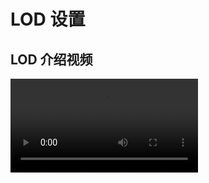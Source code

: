 # LOD 设置 

## LOD 介绍视频

<video controls src="https://arkimg.ark.online/02%E5%9C%BA%E6%99%AF%E7%AF%87%EF%BC%9A%E6%A8%A1%E5%9E%8BLOD%E4%BB%8B%E7%BB%8D.mp4" />



- **在编辑器中，您可在场景中放置一个网格模型，当玩家远离它的时候，可让该网格模型切换为不复杂的网格模型，以便让场景运行得更流畅。**

  ## LOD 三角形百分比
  
  模型面数≤8000三角面的模型
  
  LOD1：50
  
  LOD2：25
  
  模型面数≥8000三角面内的模型
  
  LOD1：35
  
  LOD2：10
  
  ## 3ds Max 制作 lod 步骤： 
  
  1.制作好 lod 并正确命名：
  
    原模型命名后缀 LOD0 一级 LOD 命名后缀 LOD1
  
  二级 LOD 命名后缀 LOD2
  
  LOD 模型制作完毕后后选中所有 LOD 打组，分组名就是导入模型的默认名字。
  
  ![img](https://arkimg.ark.online/1690947563590-7.png)
  
  2.在工具集里面找到 Level Of Detail
  
  ![img](https://arkimg.ark.online/1690947563589-4.png)
  
  3.选中模型 Create New Set,创建新的 LOD 集，做完这一步就可以导出 FBX 准备导入 UE。
  
  ![img](https://arkimg.ark.online/1690947563590-5.png)
  
  4.导入 UE 的时候确保勾选上了 Import Mesh LODs，如下图。导入后重新设置 LOD、碰撞。
  
  ![img](https://arkimg.ark.online/1690947563590-6.png)